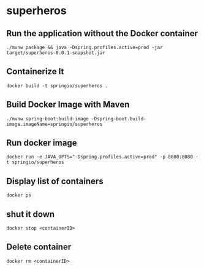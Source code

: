 # superheros
## Run the application without the Docker container
```
./mvnw package && java -Dspring.profiles.active=prod -jar target/superheros-0.0.1-snapshot.jar
```

## Containerize It
```
docker build -t springio/superheros .
```

## Build Docker Image with Maven
```
./mvnw spring-boot:build-image -Dspring-boot.build-image.imageName=springio/superheros
```

## Run docker image
```
docker run -e JAVA_OPTS="-Dspring.profiles.active=prod" -p 8080:8080 -t springio/superheros
```

## Display list of containers
```
docker ps
```

## shut it down
```
docker stop <containerID>
```

## Delete container
```
docker rm <containerID>
```
